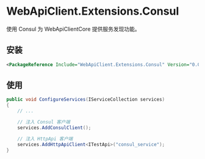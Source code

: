 # WebApiClient.Extensions.Consul
使用 Consul 为 WebApiClientCore 提供服务发现功能。

## 安装
```xml
<PackageReference Include="WebApiClient.Extensions.Consul" Version="0.0.1" />
```

## 使用
```cs
public void ConfigureServices(IServiceCollection services)
{
    // ...

    // 注入 Consul 客户端
    services.AddConsulClient();

    // 注入 HttpApi 客户端
    services.AddHttpApiClient<ITestApi>("consul_service");
}
```
